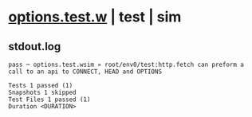 # [options.test.w](../../../../../../tests/sdk_tests/api/options.test.w) | test | sim

## stdout.log
```log
pass ─ options.test.wsim » root/env0/test:http.fetch can preform a call to an api to CONNECT, HEAD and OPTIONS

Tests 1 passed (1)
Snapshots 1 skipped
Test Files 1 passed (1)
Duration <DURATION>
```

